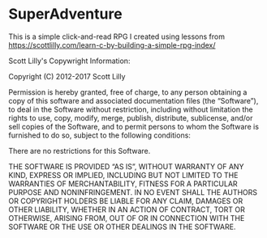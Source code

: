# SuperAdventure
This is a simple click-and-read RPG I created using lessons from https://scottlilly.com/learn-c-by-building-a-simple-rpg-index/

Scott Lilly's Copywright Information:

Copyright (C) 2012-2017 Scott Lilly

Permission is hereby granted, free of charge, to any person obtaining a copy of this software and associated documentation files (the “Software”), to deal in the Software without restriction, including without limitation the rights to use, copy, modify, merge, publish, distribute, sublicense, and/or sell copies of the Software, and to permit persons to whom the Software is furnished to do so, subject to the following conditions:

There are no restrictions for this Software.

THE SOFTWARE IS PROVIDED “AS IS”, WITHOUT WARRANTY OF ANY KIND, EXPRESS OR IMPLIED, INCLUDING BUT NOT LIMITED TO THE WARRANTIES OF MERCHANTABILITY, FITNESS FOR A PARTICULAR PURPOSE AND NONINFRINGEMENT. IN NO EVENT SHALL THE AUTHORS OR COPYRIGHT HOLDERS BE LIABLE FOR ANY CLAIM, DAMAGES OR OTHER LIABILITY, WHETHER IN AN ACTION OF CONTRACT, TORT OR OTHERWISE, ARISING FROM, OUT OF OR IN CONNECTION WITH THE SOFTWARE OR THE USE OR OTHER DEALINGS IN THE SOFTWARE.
